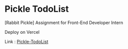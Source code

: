 # Pickle TodoList

[Rabbit Pickle] Assignment for Front-End Developer Intern

Deploy on Vercel

Link : [Pickle-TodoList](https://intern-pickle-todolist.vercel.app/)
